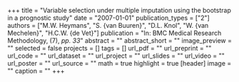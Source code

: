 +++
title = "Variable selection under multiple imputation using the bootstrap in a prognostic study"
date = "2007-01-01"
publication_types = ["2"]
authors = ["M.W. Heymans", "S. {van Buuren}", "D.L. Knol", "W. {van Mechelen}", "H.C.W. {de Vet}"]
publication = "In: BMC Medical Research Methodology, (7), _pp. 33_"
abstract = ""
abstract_short = ""
image_preview = ""
selected = false
projects = []
tags = []
url_pdf = ""
url_preprint = ""
url_code = ""
url_dataset = ""
url_project = ""
url_slides = ""
url_video = ""
url_poster = ""
url_source = ""
math = true
highlight = true
[header]
image = ""
caption = ""
+++
